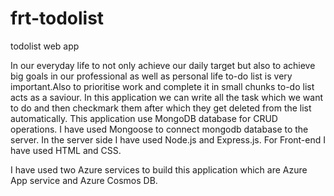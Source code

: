 # frt-todolist
todolist web app


In our everyday life to not only achieve our daily target but also to achieve big goals in our professional as well as personal life to-do list is very
important.Also to prioritise work and complete it in small chunks to-do list acts as a saviour.
In this application we can write all the task which we want to do and then checkmark them after which they get deleted from the list automatically. 
This application use MongoDB database for CRUD operations. I have used Mongoose to connect mongodb database to the server. In the server side I have used 
Node.js and Express.js.
For Front-end I have used HTML and CSS.


I have used two  Azure services to build this application which are Azure App service and Azure Cosmos DB.
